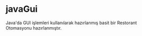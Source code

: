 # javaGui
Java'da GUI işlemleri kullanılarak hazırlanmış basit bir Restorant Otomasyonu hazırlanmıştır.
